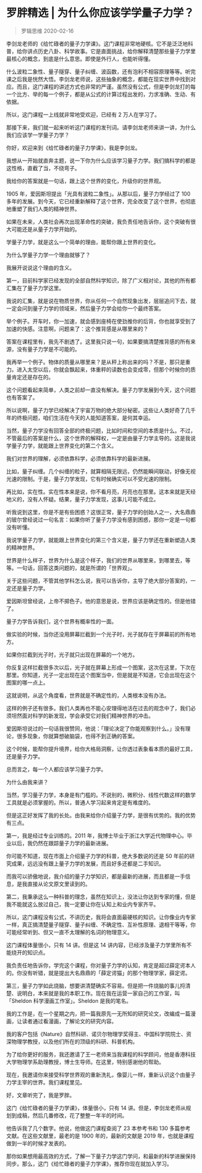 # 罗胖精选 | 为什么你应该学学量子力学？
> 罗辑思维
2020-02-16

李剑龙老师的《给忙碌者的量子力学课》。这门课程非常地硬核。它不是泛泛地科普，给你讲点历史八卦、科学故事。它是直面挑战，给你解释清楚那些量子力学里最核心的概念，到底是什么意思。即使是外行人，也能听得懂。

什么波粒二象性、量子隧穿、量子纠缠、波函数，还有泡利不相容原理等等。听完课之后我是恍然大悟。李剑龙老师说，这些抽象的概念，都能在现实世界中找到对应。而且，这门课程的讲述方式也非常的严谨。虽然没有公式，但是李剑龙打的每一个比方、举的每一个例子，都是从公式的计算过程出发的，力求准确、生动、有依据。

所以，这门课程一上线就非常地受欢迎，已经有 2 万人在学习了。

那接下来，我们就一起来听听这门课程的发刊词。请李剑龙老师来讲一讲，为什么我们应该学一学量子力学？

你好，欢迎来到《给忙碌者的量子力学课》，我是李剑龙。

我想从一开始就直奔主题，说一下你为什么应该学习量子力学。我们搞科学的都是这性格，直截了当，不绕弯子。

我给你的答案就是一句话，跟上这个世界的变化，升级你的世界观。

1905 年，爱因斯坦提出「光具有波粒二象性」。从那以后，量子力学经过了 100 多年的发展。到今天，它已经重新解释了这个世界，完全改变了这个世界，也彻底地重塑了我们人类的精神世界。

如果在未来，人类社会再次出现革命性的突破，我负责任地告诉你，这个突破有很大可能还是从量子力学开始的。

学量子力学，就是这么一个简单的理由，能帮你跟上世界的变化。

为什么学量子力学一个理由就够了？

我展开说说这个理由的含义。

第一，目前科学家已经发现的全部自然科学知识，除了广义相对论，其他的所有都汇集在了量子力学这里。

我说的汇集，就是说在物质世界，你从任何一个自然现象出发，层层追问下去，就一定会问到量子力学的领域来，然后量子力学会给你一个最终答案。

举个例子。开车时，你一加速，就会感到座椅在使劲推你的后背，你也就享受到了加速的快感。注意啊，问题来了：这个推背感是从哪里来的？

答案在课程里有，我先不剧透了。这里我只说一句，如果要搞清楚推背感的所有来源，没有量子力学是不可能的。

我再举一个例子。物体的质量从哪里来？是从秤上称出来的吗？不是，那只是重力。进入太空以后，你就会飘起来，体重秤的读数也会变成零，但那个时候你的质量肯定还是存在的。

这个问题看起来简单，人类之前却一直没有解决。量子力学发展到今天，这个问题也有答案了。

所以说啊，量子力学已经解决了宇宙万物的绝大部分秘密。这些让人类好奇了几千年的终极问题，咱们生活在今天的人能知道答案，是何其幸运。

当然，量子力学没有回答全部的终极问题，比如时间和空间的本质是什么。不过，不管最后的答案是什么，这个世界的解释权，一定是由量子力学主导的。这是我说学量子力学，就能跟上世界变化的第二个含义。

我们对世界的理解，必须依靠科学，必须依靠科学的最新进展。

比如，量子纠缠。几个纠缠的粒子，就算相隔无限远，仍然能瞬间联动，好像无视光速的限制。于是，量子力学发现，它有时候确实可以不受光速的限制。

再比如，实在性。实在性本来是说，你不看月亮，月亮也在那里。这本来就是天经地义的，没有人怀疑。结果，量子力学发现，这事儿可能不成立。

听我说到这里，你是不是有些困惑？这很正常，量子力学的创始人之一，大名鼎鼎的玻尔曾经说过一句名言：如果你听了量子力学没有感到困惑，那你一定是一句都没有听懂。

我说学量子力学，就能跟上世界变化的第三个含义是，量子力学还在重新塑造人类的精神世界。

世界是什么样子，世界为什么是这个样子，我们的世界从哪里来，到哪里去，等等。一句话，回答这类问题的，就是所谓的「世界观」。

关于这些问题，不管其他学科怎么说，我可以告诉你，主导了绝大部分答案的，一定还是量子力学。

爱因斯坦曾经说，上帝不掷色子。他的意思是说，世界应该是确定性的。但是他错了。

量子力学告诉我们，这个世界有概率性的一面。

做实验的时候，当你还没用屏幕拦截到一个光子时，光子就存在于屏幕前的所有地方。

如果你拦截到光子时，光子就只出现在屏幕的一个地方。

你反复这样拦截很多次以后，光子就在屏幕上形成一个图案，这次在这里，下次在那里。你知道，光子一定出现在这个图案当中，但是就是不知道，它会出现在这个图案的哪一点上。

这就说明，从这个角度看，世界就是不确定性的，人类根本没有办法。

这样的例子还有很多。我们人类再也不能心安理得地活在过去的观念中了，我们必须坦然面对科学的新发现，学会承受它对我们精神世界的冲击。

爱因斯坦说过的一句话我很赞同，他说：「理论决定了你能观察到什么。」没有理论，很多现象，你就算想破脑袋，也得不到正确的答案。

这个时候，能帮你提升境界，给你大格局洞察，让你透过表象看本质的最好工具，还是量子力学。

总而言之，每一个人都应该学习量子力学。

为什么由我来讲？

当然，学习量子力学，本身是有门槛的。不说别的，微积分、线性代数这样的数学工具就是必须掌握的。所以，普通人学习起来肯定是有难度的。

但是这正好发挥了我的长处。由我来给你介绍量子力学，是很有优势的。我的优势有三点。

第一，我是经过专业训练的。2011 年，我博士毕业于浙江大学近代物理中心。毕业以后，我仍然在跟踪量子力学的最新进展。

你可能不知道，现在市面上介绍量子力学的科普，绝大多数说的还是 50 年前的研究成果，远远没有跟上量子力学的发展，而且好多还都是二手知识。

而我可以骄傲地说，我介绍的量子力学知识，都是最新的进展，而且都是一手信息，是我直接从论文原文里读到的。

第二，我秉承这么一种科普的理念，虽然在知识上，没法让你达到专家的懂，但是我不能就这么放过自己，我一定要让你在认知上和业内专家齐平。

所以，这门课程没有公式，不讲历史，我将会直面最硬核的知识。让你像业内专家一样，真正搞清楚量子隧穿、量子纠缠、不确定性、互补性原理、退相干等等，你可能经常听到、但又一直不太理解的名词的物理意义。

这门课程体量很小，只有 14 讲。但是这 14 讲内容，已经涉及量子力学里所有不能绕开的知识点。

我负责任地告诉你，学完这个课程，你对量子力学的认知，肯定是超过薛定谔本人的。你没有听错，就是提出大名鼎鼎的「薛定谔猫」的那个物理学家，薛定谔。

第三，量子力学如此烧脑，想要讲清楚确实不容易。但是把一件烧脑的事儿捋清楚、说明白，本来就是我的本职工作。现在我在运营一家自己的工作室，叫「Sheldon 科学漫画工作室」。Sheldon 是我的笔名。

我的工作是，在一个星期之内，把一篇我原先一无所知的研究论文，改编成一篇漫画，让读者通过看漫画，了解论文的研究内容。

我的客户包括《Nature》自然科研、诺贝尔物理学奖得主、中国科学院院士、资深物理学教授，以及他们所在的顶级的科研、科普机构。

为了给你更好的服务，我还邀请了王一老师来当我课程的科学顾问，他是香港科技大学物理学系助理教授，博士生导师。在这里，特别感谢他的帮助。

现在，我邀请你来接受科学世界观的重新洗礼，像婴儿一样，重新认识这个由量子力学主宰的世界。我们课程里见。

好，文章听完了，我是罗胖。

这门《给忙碌者的量子力学课》，体量很小，只有 14 讲。但是，李剑龙老师从规划到成稿，然后几番修改，花了整整一年半的时间。

他告诉我了几个数字。他说，他做这门课程查阅了 23 本参考书和 130 多篇参考文献。在这些文献里，最老的是 1900 年的，最新的文献是 2019 年，也就是课程做到一半的时候才发表的。

那你如果想用最高效的方式，了解一下量子力学这门学问，和最新的科学进展保持同步。那么，这门《给忙碌者的量子力学课》，推荐你现在就加入学习。
